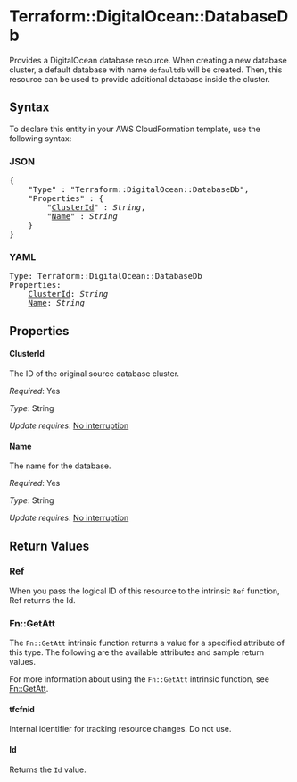 # Terraform::DigitalOcean::DatabaseDb

Provides a DigitalOcean database resource. When creating a new database cluster, a default database with name `defaultdb` will be created. Then, this resource can be used to provide additional database inside the cluster.

## Syntax

To declare this entity in your AWS CloudFormation template, use the following syntax:

### JSON

<pre>
{
    "Type" : "Terraform::DigitalOcean::DatabaseDb",
    "Properties" : {
        "<a href="#clusterid" title="ClusterId">ClusterId</a>" : <i>String</i>,
        "<a href="#name" title="Name">Name</a>" : <i>String</i>
    }
}
</pre>

### YAML

<pre>
Type: Terraform::DigitalOcean::DatabaseDb
Properties:
    <a href="#clusterid" title="ClusterId">ClusterId</a>: <i>String</i>
    <a href="#name" title="Name">Name</a>: <i>String</i>
</pre>

## Properties

#### ClusterId

The ID of the original source database cluster.

_Required_: Yes

_Type_: String

_Update requires_: [No interruption](https://docs.aws.amazon.com/AWSCloudFormation/latest/UserGuide/using-cfn-updating-stacks-update-behaviors.html#update-no-interrupt)

#### Name

The name for the database.

_Required_: Yes

_Type_: String

_Update requires_: [No interruption](https://docs.aws.amazon.com/AWSCloudFormation/latest/UserGuide/using-cfn-updating-stacks-update-behaviors.html#update-no-interrupt)

## Return Values

### Ref

When you pass the logical ID of this resource to the intrinsic `Ref` function, Ref returns the Id.

### Fn::GetAtt

The `Fn::GetAtt` intrinsic function returns a value for a specified attribute of this type. The following are the available attributes and sample return values.

For more information about using the `Fn::GetAtt` intrinsic function, see [Fn::GetAtt](https://docs.aws.amazon.com/AWSCloudFormation/latest/UserGuide/intrinsic-function-reference-getatt.html).

#### tfcfnid

Internal identifier for tracking resource changes. Do not use.

#### Id

Returns the <code>Id</code> value.

